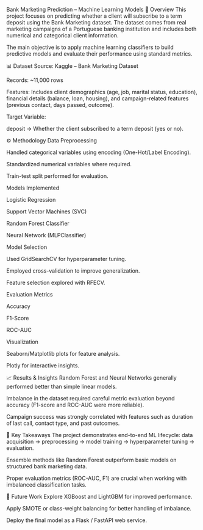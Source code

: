 Bank Marketing Prediction – Machine Learning Models
📌 Overview
This project focuses on predicting whether a client will subscribe to a term deposit using the Bank Marketing dataset. The dataset comes from real marketing campaigns of a Portuguese banking institution and includes both numerical and categorical client information.

The main objective is to apply machine learning classifiers to build predictive models and evaluate their performance using standard metrics.

📊 Dataset
Source: Kaggle – Bank Marketing Dataset

Records: ~11,000 rows

Features: Includes client demographics (age, job, marital status, education), financial details (balance, loan, housing), and campaign-related features (previous contact, days passed, outcome).

Target Variable:

deposit → Whether the client subscribed to a term deposit (yes or no).

⚙️ Methodology
Data Preprocessing

Handled categorical variables using encoding (One-Hot/Label Encoding).

Standardized numerical variables where required.

Train-test split performed for evaluation.

Models Implemented

Logistic Regression

Support Vector Machines (SVC)

Random Forest Classifier

Neural Network (MLPClassifier)

Model Selection

Used GridSearchCV for hyperparameter tuning.

Employed cross-validation to improve generalization.

Feature selection explored with RFECV.

Evaluation Metrics

Accuracy

F1-Score

ROC-AUC

Visualization

Seaborn/Matplotlib plots for feature analysis.

Plotly for interactive insights.

📈 Results & Insights
Random Forest and Neural Networks generally performed better than simple linear models.

Imbalance in the dataset required careful metric evaluation beyond accuracy (F1-score and ROC-AUC were more reliable).

Campaign success was strongly correlated with features such as duration of last call, contact type, and past outcomes.

🎯 Key Takeaways
The project demonstrates end-to-end ML lifecycle: data acquisition → preprocessing → model training → hyperparameter tuning → evaluation.

Ensemble methods like Random Forest outperform basic models on structured bank marketing data.

Proper evaluation metrics (ROC-AUC, F1) are crucial when working with imbalanced classification tasks.

🚀 Future Work
Explore XGBoost and LightGBM for improved performance.

Apply SMOTE or class-weight balancing for better handling of imbalance.

Deploy the final model as a Flask / FastAPI web service.


